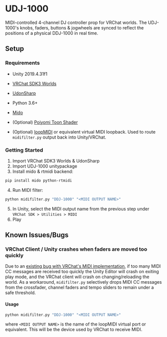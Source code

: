 # UDJ-1000
MIDI-controlled 4-channel DJ controller prop for VRChat worlds. The UDJ-1000's knobs, faders, buttons & jogwheels are synced to reflect the positions of a physical DDJ-1000 in real time.

## Setup
### Requirements
- Unity 2019.4.31f1
- [VRChat SDK3 Worlds](https://vrchat.com/home/download)
- [UdonSharp](https://github.com/vrchat-community/UdonSharp)
- Python 3.6+
- [Mido](https://pypi.org/project/mido/)

- (Optional) [Poiyomi Toon Shader](https://github.com/poiyomi/PoiyomiToonShader)
- (Optional) [loopMIDI](https://www.tobias-erichsen.de/software/loopmidi.html) or equivalent virtual MIDI loopback. Used to route `midifilter.py` output back into Unity/VRChat.


### Getting Started
1. Import VRChat SDK3 Worlds & UdonSharp
2. Import UDJ-1000 unitypackage
3. Install mido & rtmidi backend:
```bash
pip install mido python-rtmidi
```
4. Run MIDI filter:
```bash
python midifilter.py "DDJ-1000" "<MIDI OUTPUT NAME>"
```
5. In Unity, select the MIDI output name from the previous step under `VRChat SDK > Utilities > MIDI`
6. Play


## Known Issues/Bugs
### VRChat Client / Unity crashes when faders are moved too quickly
Due to an [existing bug with VRChat's MIDI implementation](https://feedback.vrchat.com/vrchat-udon-closed-alpha-bugs/p/when-many-midi-events-are-received-references-outside-the-buffer-range-occur), if too many MIDI CC messages are received too quickly the Unity Editor will crash on exiting play mode, and the VRChat client will crash on changing/reloading the world. As a workaround, `midifilter.py` selectively drops MIDI CC messages from the crossfader, channel faders and tempo sliders to remain under a safe threshold.

#### Usage
```bash
python midifilter.py "DDJ-1000" "<MIDI OUTPUT NAME>"
```

where `<MIDI OUTPUT NAME>` is the name of the loopMIDI virtual port or equivalent. This will be the device used by VRChat to receive MIDI.
